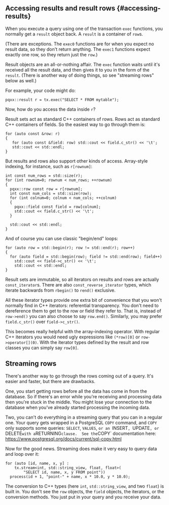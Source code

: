 Accessing results and result rows                   {#accessing-results}
---------------------------------

When you execute a query using one of the transaction `exec` functions, you
normally get a `result` object back.  A `result` is a container of `row`s.

(There are exceptions.  The `exec0` functions are for when you expect no result
data, so they don't return anything.  The `exec1` functions expect exactly one
row, so they return just the `row`.)

Result objects are an all-or-nothing affair.  The `exec` function waits until
it's received all the result data, and then gives it to you in the form of the
`result`.  (There is another way of doing things, so see "streaming rows" below
as well.)

For example, your code might do:

    pqxx::result r = tx.exec("SELECT * FROM mytable");

Now, how do you access the data inside `r`?

Result sets act as standard C++ containers of rows.  Rows act as standard
C++ containers of fields.  So the easiest way to go through them is:

    for (auto const &row: r)
    {
       for (auto const &field: row) std::cout << field.c_str() << '\t';
       std::cout << std::endl;
    }

But results and rows also support other kinds of access.  Array-style
indexing, for instance, such as `r[rownum]`:

    int const num_rows = std::size(r);
    for (int rownum=0; rownum < num_rows; ++rownum)
    {
      pqxx::row const row = r[rownum];
      int const num_cols = std::size(row);
      for (int colnum=0; colnum < num_cols; ++colnum)
      {
        pqxx::field const field = row[colnum];
        std::cout << field.c_str() << '\t';
      }

      std::cout << std::endl;
    }

And of course you can use classic "begin/end" loops:

    for (auto row = std::begin(r); row != std::end(r); row++)
    {
      for (auto field = std::begin(row); field != std::end(row); field++)
        std::cout << field->c_str() << '\t';
        std::cout << std::endl;
    }

Result sets are immutable, so all iterators on results and rows are actually
`const_iterator`s.  There are also `const_reverse_iterator` types, which
iterate backwards from `rbegin()` to `rend()` exclusive.

All these iterator types provide one extra bit of convenience that you won't
normally find in C++ iterators: referential transparency.  You don't need to
dereference them to get to the row or field they refer to.  That is, instead
of `row->end()` you can also choose to say `row.end()`.  Similarly, you
may prefer `field.c_str()` over `field->c_str()`.

This becomes really helpful with the array-indexing operator.  With regular
C++ iterators you would need ugly expressions like `(*row)[0]` or
`row->operator[](0)`.  With the iterator types defined by the result and
row classes you can simply say `row[0]`.


Streaming rows
--------------

There's another way to go through the rows coming out of a query.  It's
easier and faster, but there are drawbacks.

One, you start getting rows before all the data has come in from the database.
So if there's an error while you're receiving and processing data then you're
stuck in the middle.  You might lose your connection to the database when
you've already started processing the incoming data.

Two, you can't do everything in a streaming query that you can in a regular
one.  Your query gets wrapped in a PostgreSQL `COPY` command, and `COPY` only
supports some queries: `SELECT`, `VALUES`, `or an `INSERT`, `UPDATE`, or
`DELETE` with a `RETURNING` clause.  See the `COPY` documentation here:
https://www.postgresql.org/docs/current/sql-copy.html

Now for the good news.  Streaming does make it very easy to query data and loop
over it:

    for (auto [id, name, x, y] :
        tx.stream<int, std::string_view, float, float>(
            "SELECT id, name, x, y FROM point"))
      process(id + 1, "point-" + name, x * 10.0, y * 10.0);

The conversion to C++ types (here `int`, `std::string_view`, and two `float`)
is built in.  You don't see the `row` objects, the `field` objects, the
iterators, or the conversion methods.  You just put in your query and you
receive your data.

